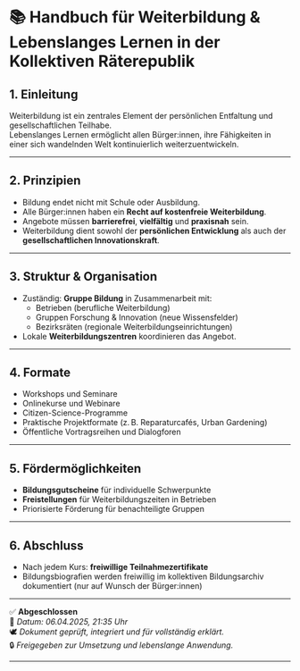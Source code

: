 # 📚 Handbuch für Weiterbildung & Lebenslanges Lernen in der Kollektiven Räterepublik
<!--
Autor: Fabio Weidner
Version: 1.0
Sektion: Bildung & Forschung
Veröffentlichung: April 2025
-->
## 1. Einleitung

Weiterbildung ist ein zentrales Element der persönlichen Entfaltung und gesellschaftlichen Teilhabe.  
Lebenslanges Lernen ermöglicht allen Bürger:innen, ihre Fähigkeiten in einer sich wandelnden Welt kontinuierlich weiterzuentwickeln.

---

## 2. Prinzipien

- Bildung endet nicht mit Schule oder Ausbildung.
- Alle Bürger:innen haben ein **Recht auf kostenfreie Weiterbildung**.
- Angebote müssen **barrierefrei**, **vielfältig** und **praxisnah** sein.
- Weiterbildung dient sowohl der **persönlichen Entwicklung** als auch der **gesellschaftlichen Innovationskraft**.

---

## 3. Struktur & Organisation

- Zuständig: **Gruppe Bildung** in Zusammenarbeit mit:
  - Betrieben (berufliche Weiterbildung)
  - Gruppen Forschung & Innovation (neue Wissensfelder)
  - Bezirksräten (regionale Weiterbildungseinrichtungen)
- Lokale **Weiterbildungszentren** koordinieren das Angebot.

---

## 4. Formate

- Workshops und Seminare
- Onlinekurse und Webinare
- Citizen-Science-Programme
- Praktische Projektformate (z. B. Reparaturcafés, Urban Gardening)
- Öffentliche Vortragsreihen und Dialogforen

---

## 5. Fördermöglichkeiten

- **Bildungsgutscheine** für individuelle Schwerpunkte
- **Freistellungen** für Weiterbildungszeiten in Betrieben
- Priorisierte Förderung für benachteiligte Gruppen

---

## 6. Abschluss

- Nach jedem Kurs: **freiwillige Teilnahmezertifikate**
- Bildungsbiografien werden freiwillig im kollektiven Bildungsarchiv dokumentiert (nur auf Wunsch der Bürger:innen)

---

✅ **Abgeschlossen**  
📅 *Datum: 06.04.2025, 21:35 Uhr*  
🕊️ *Dokument geprüft, integriert und für vollständig erklärt.*  
🔒 *Freigegeben zur Umsetzung und lebenslange Anwendung.*

---

